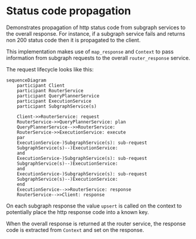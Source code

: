 # Status code propagation

Demonstrates propagation of http status code from subgraph services to the overall response.
For instance, if a subgraph service fails and returns non 200 status code then it is propagated to the client.

This implementation makes use of `map_response` and `Context` to pass information from subgraph requests to the overall
`router_response` service.

The request lifecycle looks like this:
```mermaid
sequenceDiagram
    participant Client
    participant RouterService
    participant QueryPlannerService
    participant ExecutionService
    participant SubgraphService(s)

    Client->>RouterService: request
    RouterService->>QueryPlannerService: plan
    QueryPlannerService-->>RouterService: 
    RouterService->>ExecutionService: execute
    par
    ExecutionService-)SubgraphService(s): sub-request
    SubgraphService(s)--)ExecutionService: 
    and 
    ExecutionService-)SubgraphService(s): sub-request
    SubgraphService(s)--)ExecutionService: 
    and 
    ExecutionService-)SubgraphService(s): sub-request
    SubgraphService(s)--)ExecutionService: 
    end
    ExecutionService-->>RouterService: response
    RouterService-->>Client: response
```

On each subgraph response the value `upsert` is called on the context to potentially place the http response code
into a known key.

When the overall response is returned at the router service, the response code is extracted from `Context` and set
on the response.
